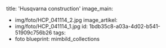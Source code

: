 title: 'Husqvarna construction'
image_main:
  - img/foto/HCP_041114_2.jpg
image_artikel:
  - img/foto/HCP_041114_1.jpg
id: 1bdb35c8-a03a-4d02-b541-51909c756b26
tags:
  - foto
blueprint: mimbild_collections
